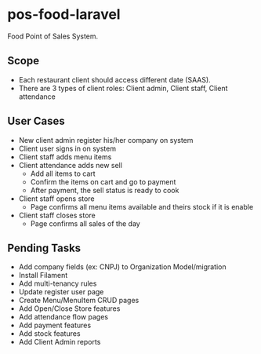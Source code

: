 # pos-food-laravel

Food Point of Sales System.

## Scope

- Each restaurant client should access different date (SAAS).
- There are 3 types of client roles: Client admin, Client staff, Client attendance

## User Cases

- New client admin register his/her company on system
- Client user signs in on system
- Client staff adds menu items
- Client attendance adds new sell
  - Add all items to cart
  - Confirm the items on cart and go to payment
  - After payment, the sell status is ready to cook
- Client staff opens store
  - Page confirms all menu items available and theirs stock if it is enable
- Client staff closes store
  - Page confirms all sales of the day

## Pending Tasks

- Add company fields (ex: CNPJ) to Organization Model/migration
- Install Filament
- Add multi-tenancy rules
- Update register user page
- Create Menu/MenuItem CRUD pages
- Add Open/Close Store features
- Add attendance flow pages
- Add payment features
- Add stock features
- Add Client Admin reports
